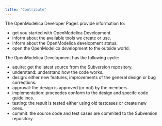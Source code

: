```yaml
---
title: "Contribute"
---
```

The OpenModelica Developer Pages provide information to:

  * get you started with OpenModelica Development.
  * inform about the available tools we create or use.
  * inform about the OpenModelica development status.
  * open the OpenModelica development to the outside world.

The OpenModelica Development has the following cycle:

  * aquire: get the latest source from the Subversion repository.
  * understand: understand how the code works.
  * design: either new features, improvements of the general design or bug corrections.
  * approval: the design is approved (or not) by the members.
  * implementation: proceedes conform to the design and specifc code guidelines.
  * testing: the result is tested either using old testcases or create new ones.
  * commit: the source code and test cases are commited to the Subversion repository.